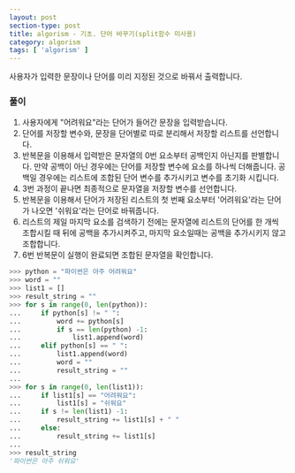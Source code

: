 ```yaml
---
layout: post
section-type: post
title: algorism - 기초. 단어 바꾸기(split함수 미사용)
category: algorism
tags: [ 'algorism' ]
---
```


사용자가 입력한 문장이나 단어를 미리 지정된 것으로 바꿔서 출력합니다.

### 풀이
1. 사용자에게 "어려워요"라는 단어가 들어간 문장을 입력받습니다.
2. 단어를 저장할 변수와, 문장을 단어별로 따로 분리해서 저장할 리스트를 선언합니다.
3. 반복문을 이용해서 입력받은 문자열의 0번 요소부터 공백인지 아닌지를 판별합니다. 만약 공백이 아닌 경우에는 단어를 저장할 변수에 요소를 하나씩 더해줍니다. 공백일 경우에는 리스트에 조합된 단어 변수를 추가시키고 변수를 초기화 시킵니다.
4. 3번 과정이 끝나면 최종적으로 문자열을 저장할 변수를 선언합니다.
5. 반복문을 이용해서 단어가 저장된 리스트의 첫 번째 요소부터 '어려워요'라는 단어가 나오면 '쉬워요'라는 단어로 바꿔줍니다.
6. 리스트의 제일 마지막 요소를 검색하기 전에는 문자열에 리스트의 단어를 한 개씩 조합시킬 때 뒤에 공백을 추가시켜주고, 마지막 요소일때는 공백을 추가시키지 않고 조합합니다.
7. 6번 반복문이 실행이 완료되면 조합된 문자열을 확인합니다.

```python
>>> python = "파이썬은 아주 어려워요"
>>> word = ""
>>> list1 = []
>>> result_string = ""
>>> for s in range(0, len(python)):
...     if python[s] != " ":
...         word += python[s]
...         if s == len(python) -1:
...             list1.append(word)
...     elif python[s] == " ":
...         list1.append(word)
...         word = ""
...         result_string = ""
...
>>> for s in range(0, len(list1)):
...     if list1[s] == "어려워요":
...         list1[s] = "쉬워요"
...     if s != len(list1) -1:
...         result_string += list1[s] + " "
...     else:
...         result_string += list1[s]
...
>>> result_string
'파이썬은 아주 쉬워요'
```
